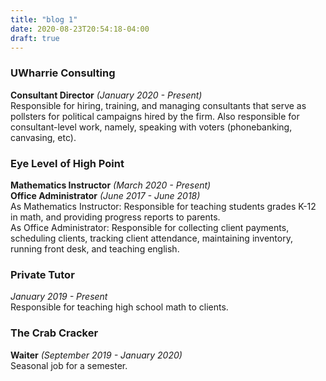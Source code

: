 ```yaml
---
title: "blog 1"
date: 2020-08-23T20:54:18-04:00
draft: true
---
```


### UWharrie Consulting
**Consultant Director** *(January 2020 - Present)*      
Responsible for hiring, training, and managing consultants that serve as pollsters for political campaigns hired by the firm. Also responsible for consultant-level work, namely, speaking with voters (phonebanking, canvasing, etc).

### Eye Level of High Point
**Mathematics Instructor** *(March 2020 - Present)*                          
**Office Administrator** *(June 2017 - June 2018)*                  
As Mathematics Instructor: Responsible for teaching students grades K-12 in math, and providing progress reports to parents.          
As Office Administrator: Responsible for collecting client payments, scheduling clients, tracking client attendance, maintaining inventory, running front desk, and teaching english.         


### Private Tutor
*January 2019 - Present*           
Responsible for teaching high school math to clients.

### The Crab Cracker
**Waiter** *(September 2019 - January 2020)*       
Seasonal job for a semester.


